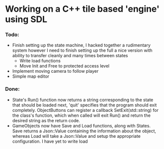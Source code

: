 # Working on a C++ tile based 'engine' using SDL

### Todo:
- Finish setting up the state machine, I hacked together a rudimentary system however I need to finish setting up the full a nice version with ability to transfer cleanly and many times between states
	- Write load functions
	- Move Init and Free to protected access level
- Implement moving camera to follow player
- Simple map editor

### Done:
- State's Run() function now returns a string corresponding to the state that should be loaded next, 'quit' specifies that the program should exit completely. ObjectButtons can register a callback SetExit(std::string) for the class's function, which when called will exit Run() and return the desired string as the return code.
- GameObjects now have Save and Load functions, along with States. Save returns a Json::Value containing the information about the object, whereas Load will take a Json::Value and setup the appropriate configuration. I have yet to write load
